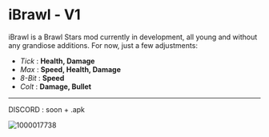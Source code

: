 # iBrawl - V1

iBrawl is a Brawl Stars mod currently in development, all young and without any grandiose additions. For now, just a few adjustments:

- _Tick_ : **Health, Damage**
- _Max_ : **Speed, Health, Damage**
- _8-Bit_ : **Speed**
- _Colt_ : **Damage, Bullet**

--------

DISCORD : soon + .apk

![1000017738](https://github.com/user-attachments/assets/e962986d-92f0-49ed-8d1e-6d57fbeeecef)

